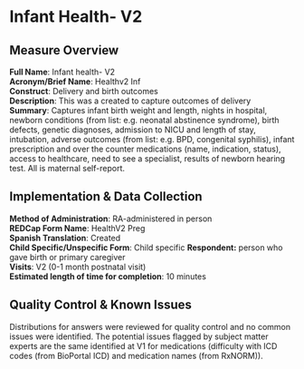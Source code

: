 # Infant Health- V2
## Measure Overview
**Full Name**: Infant health- V2   
**Acronym/Brief Name**: Healthv2 Inf  
**Construct**: Delivery and birth outcomes   
**Description**: This was a created to capture outcomes of delivery  
**Summary**: Captures infant birth weight and length, nights in hospital, newborn conditions (from list: e.g. neonatal abstinence syndrome), birth defects, genetic diagnoses, admission to NICU and length of stay, intubation, adverse outcomes (from list: e.g. BPD, congenital syphilis), infant prescription and over the counter medications (name, indication, status), access to healthcare, need to see a specialist, results of newborn hearing test. All is maternal self-report.

## Implementation & Data Collection
**Method of Administration**: RA-administered in person  
**REDCap Form Name**: HealthV2 Preg    
**Spanish Translation**: Created  
**Child Specific/Unspecific Form**: Child specific 
**Respondent:** person who gave birth or primary caregiver  
**Visits**:  V2 (0-1 month postnatal visit)  
**Estimated length of time for completion**: 10 minutes

## Quality Control & Known Issues
Distributions for answers were reviewed for quality control and no common issues were identified. The potential issues flagged by subject matter experts are the same identified at V1 for medications (difficulty with ICD codes (from BioPortal ICD) and medication names (from RxNORM)).
